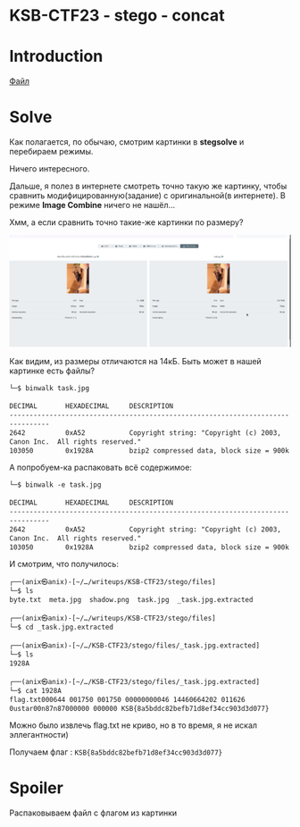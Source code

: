# KSB-CTF23 - stego - concat


# Introduction

[Файл](files/task.jpg)


# Solve

Как полагается, по обычаю, смотрим картинки в **stegsolve** и перебираем режимы.

Ничего интересного.

Дальше, я полез в интернете смотреть точно такую же картинку, чтобы сравнить модифицированную(задание) с оригинальной(в интернете).
В режиме **Image Combine** ничего не нашёл...

Хмм, а если сравнить точно такие-же картинки по размеру?

![](../images/concat.jpeg)

Как видим, из размеры отличаются на 14кБ. Быть может в нашей картинке есть файлы?

```
└─$ binwalk task.jpg 

DECIMAL       HEXADECIMAL     DESCRIPTION
--------------------------------------------------------------------------------
2642          0xA52           Copyright string: "Copyright (c) 2003, Canon Inc.  All rights reserved."
103050        0x1928A         bzip2 compressed data, block size = 900k

```

А попробуем-ка распаковать всё содержимое:


```
└─$ binwalk -e task.jpg

DECIMAL       HEXADECIMAL     DESCRIPTION
--------------------------------------------------------------------------------
2642          0xA52           Copyright string: "Copyright (c) 2003, Canon Inc.  All rights reserved."
103050        0x1928A         bzip2 compressed data, block size = 900k

```

И смотрим, что получилось:

```
┌──(anix㉿anix)-[~/…/writeups/KSB-CTF23/stego/files]
└─$ ls
byte.txt  meta.jpg  shadow.png  task.jpg  _task.jpg.extracted
                                                                                                                                                                                                                                            
┌──(anix㉿anix)-[~/…/writeups/KSB-CTF23/stego/files]
└─$ cd _task.jpg.extracted 
                                                                                                                                                                                                                                            
┌──(anix㉿anix)-[~/…/KSB-CTF23/stego/files/_task.jpg.extracted]
└─$ ls
1928A
                                                                                                                                                                                                                                            
┌──(anix㉿anix)-[~/…/KSB-CTF23/stego/files/_task.jpg.extracted]
└─$ cat 1928A       
flag.txt000644 001750 001750 00000000046 14460664202 011626 0ustar00n87n87000000 000000 KSB{8a5bddc82befb71d8ef34cc903d3d077}
```

Можно было извлечь flag.txt не криво, но в то время, я не искал эллегантности)

Получаем флаг : `KSB{8a5bddc82befb71d8ef34cc903d3d077}` 


# Spoiler

Распаковываем файл с флагом из картинки